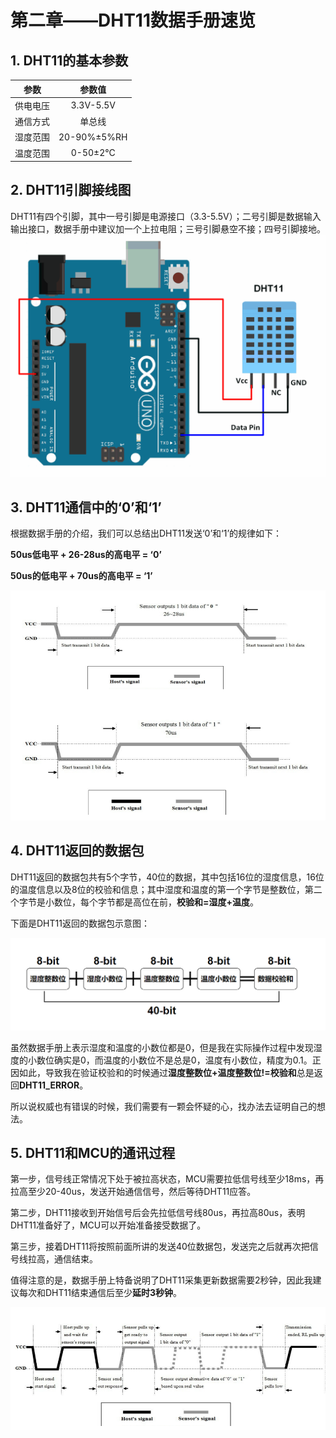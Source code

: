# 第二章——DHT11数据手册速览

## 1. DHT11的基本参数

|   参数   |   参数值    |
| :------: | :---------: |
| 供电电压 |  3.3V-5.5V  |
| 通信方式 |   单总线    |
| 湿度范围 | 20-90%±5%RH |
| 温度范围 |  0-50±2°C   |

## 2. DHT11引脚接线图

DHT11有四个引脚，其中一号引脚是电源接口（3.3-5.5V）；二号引脚是数据输入输出接口，数据手册中建议加一个上拉电阻；三号引脚悬空不接；四号引脚接地。
![接线图](../../../images/通信专题/串口通信/One-Wire/3.1.2-1.png)

## 3. DHT11通信中的‘0’和‘1’

根据数据手册的介绍，我们可以总结出DHT11发送‘0’和‘1’的规律如下：

**50us低电平 + 26-28us的高电平 = ‘0’**

**50us的低电平 + 70us的高电平 = ‘1’**

![数据‘0’和’1‘](../../../images/通信专题/串口通信/One-Wire/3.1.2-2.png)

## 4. DHT11返回的数据包

DHT11返回的数据包共有5个字节，40位的数据，其中包括16位的湿度信息，16位的温度信息以及8位的校验和信息；其中湿度和温度的第一个字节是整数位，第二个字节是小数位，每个字节都是高位在前，**校验和=湿度+温度**。

下面是DHT11返回的数据包示意图：

![DHT11数据格式](../../../images/通信专题/串口通信/One-Wire/3.1.2-3.png)

虽然数据手册上表示湿度和温度的小数位都是0，但是我在实际操作过程中发现湿度的小数位确实是0，而温度的小数位不是总是0，温度有小数位，精度为0.1。正因如此，导致我在验证校验和的时候通过**湿度整数位+温度整数位!=校验和**总是返回**DHT11_ERROR**。

所以说权威也有错误的时候，我们需要有一颗会怀疑的心，找办法去证明自己的想法。

## 5. DHT11和MCU的通讯过程

第一步，信号线正常情况下处于被拉高状态，MCU需要拉低信号线至少18ms，再拉高至少20-40us，发送开始通信信号，然后等待DHT11应答。

第二步，DHT11接收到开始信号后会先拉低信号线80us，再拉高80us，表明DHT11准备好了，MCU可以开始准备接受数据了。

第三步，接着DHT11将按照前面所讲的发送40位数据包，发送完之后就再次把信号线拉高，通信结束。

值得注意的是，数据手册上特备说明了DHT11采集更新数据需要2秒钟，因此我建议每次和DHT11结束通信后至少**延时3秒钟**。

![DHT11和MCU的通讯过程](../../../images/通信专题/串口通信/One-Wire/3.1.2-4.png)